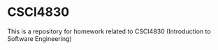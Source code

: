 # CSCI4830
This is a repository for homework related to CSCI4830 (Introduction to Software Engineering)
